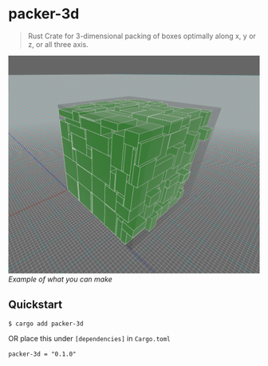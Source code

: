 # packer-3d
> Rust Crate for 3-dimensional packing of boxes optimally along x, y or z, or all three axis.

![Example of what you can expect](./images/example.png)
*Example of what you can make*

## Quickstart
```
$ cargo add packer-3d
```
OR place this under `[dependencies]` in `Cargo.toml`
```
packer-3d = "0.1.0"
```